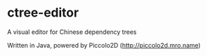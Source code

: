 # ctree-editor
A visual editor for Chinese dependency trees

Written in Java, powered by Piccolo2D (http://piccolo2d.mro.name)
